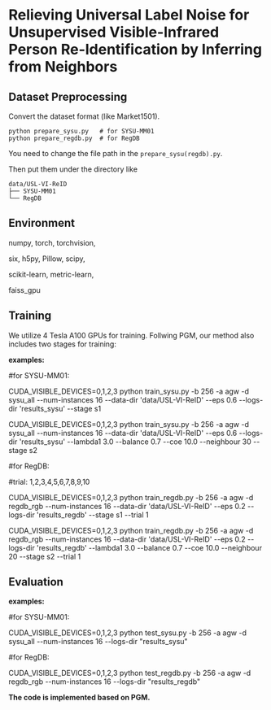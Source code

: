 # Relieving Universal Label Noise for Unsupervised Visible-Infrared Person Re-Identification by Inferring from Neighbors

## Dataset Preprocessing

Convert the dataset format (like Market1501).
```shell
python prepare_sysu.py   # for SYSU-MM01
python prepare_regdb.py  # for RegDB
```
You need to change the file path in the `prepare_sysu(regdb).py`.

Then put them under the directory like

```
data/USL-VI-ReID
├── SYSU-MM01
└── RegDB
```

## Environment

numpy, torch, torchvision,

six, h5py, Pillow, scipy,

scikit-learn, metric-learn, 

faiss_gpu

## Training

We utilize 4 Tesla A100 GPUs for training. Follwing PGM, our method also includes two stages for training:
 

**examples:**

#for SYSU-MM01:

CUDA_VISIBLE_DEVICES=0,1,2,3 python train_sysu.py -b 256 -a agw -d  sysu_all --num-instances 16 --data-dir 'data/USL-VI-ReID' --eps 0.6 --logs-dir 'results_sysu'  --stage s1

CUDA_VISIBLE_DEVICES=0,1,2,3 python train_sysu.py -b 256 -a agw -d  sysu_all --num-instances 16 --data-dir 'data/USL-VI-ReID' --eps 0.6 --logs-dir 'results_sysu' --lambda1 3.0 --balance 0.7 --coe 10.0 --neighbour 30 --stage s2

#for RegDB:

#trial: 1,2,3,4,5,6,7,8,9,10

CUDA_VISIBLE_DEVICES=0,1,2,3 python train_regdb.py -b 256 -a agw -d  regdb_rgb --num-instances 16 --data-dir 'data/USL-VI-ReID' --eps 0.2 --logs-dir 'results_regdb' --stage s1 --trial 1

CUDA_VISIBLE_DEVICES=0,1,2,3 python train_regdb.py -b 256 -a agw -d  regdb_rgb --num-instances 16 --data-dir 'data/USL-VI-ReID' --eps 0.2 --logs-dir 'results_regdb' --lambda1 3.0 --balance 0.7 --coe 10.0 --neighbour 20 --stage s2 --trial 1



## Evaluation

**examples:**

#for SYSU-MM01:

CUDA_VISIBLE_DEVICES=0,1,2,3 python test_sysu.py -b 256 -a agw -d  sysu_all  --num-instances 16 --logs-dir "results_sysu"

#for RegDB:

CUDA_VISIBLE_DEVICES=0,1,2,3 python test_regdb.py -b 256 -a agw -d  regdb_rgb --num-instances 16 --logs-dir "results_regdb"

**The code is implemented based on PGM.**



